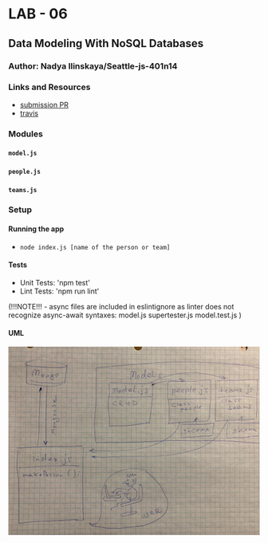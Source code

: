 # LAB - 06

## Data Modeling With NoSQL Databases

### Author: Nadya Ilinskaya/Seattle-js-401n14

### Links and Resources
* [submission PR](https://github.com/nadili-401-advanced-javascript/lab-06/pull/1)
* [travis](https://travis-ci.com/nadili-401-advanced-javascript/lab-06)

### Modules
#### `model.js`
#### `people.js`
#### `teams.js` 


### Setup
#### Running the app
* `node index.js [name of the person or team]`


  
#### Tests
* Unit Tests: 'npm test'
* Lint Tests: 'npm run lint' 

(!!!NOTE!!! - async files are included in eslintignore as linter does not recognize async-await syntaxes:
model.js
supertester.js
model.test.js 
)



#### UML
![ UML for the 'callbacks' part of the application ](/assets/lab-06-uml.jpg)
